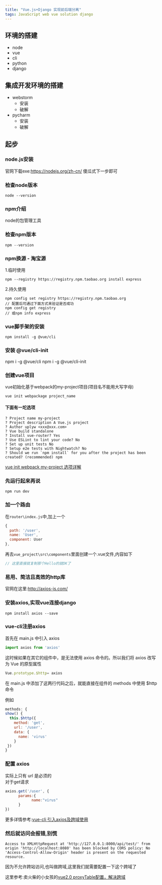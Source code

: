 ```yaml
---
title: "Vue.js+Django 实现前后端分离"
tags: JavaScript web vue solution django
---
```


## 环境的搭建
- node
- vue
- cli
- python
- django
## 集成开发环境的搭建
- webstorm
    - 安装
    - 破解
- pycharm
    - 安装
    - 破解
## 起步

### node.js安装
官网下载exe:https://nodejs.org/zh-cn/
傻瓜式下一步即可
### 检查node版本

```
node --version
```
### npm介绍
node的包管理工具

### 检查npm版本

```
npm --version
```

### npm换源 - 淘宝源
1.临时使用

```
npm --registry https://registry.npm.taobao.org install express
```
2.持久使用

```shell script
npm config set registry https://registry.npm.taobao.org
// 配置后可通过下面方式来验证是否成功
npm config get registry
// 或npm info express
```

### vue脚手架的安装

```shell script
npm install -g @vue/cli
```

### 安装 @vue/cli-init
npm i -g @vue/cli
npm i -g @vue/cli-init


### 创建vue项目 
vue初始化基于webpack的my-project项目(项目名不能用大写字母)

```shell script
vue init webpackage project_name
```

#### 下面有一坨选项
```shell script
? Project name my-project
? Project description A Vue.js project
? Author uplyw <xxx@xxx.com>
? Vue build standalone
? Install vue-router? Yes
? Use ESLint to lint your code? No
? Set up unit tests No
? Setup e2e tests with Nightwatch? No
? Should we run `npm install` for you after the project has been created? (recommended) npm
```

[vue init webpack my-project 选项详解](https://blog.csdn.net/AYKMe/article/details/84646571)

### 先运行起来再说

```
npm run dev
```

### 加一个路由
在`router\index.js`中,加上一个

```js
{
  path: '/user',
  name: 'User',
  component: User
},
```

再去`vue_project\src\components`里面创建一个.vue文件,内容如下
```JavaScript
// 这里直接就复制那个Hello的就OK了
```
### 易用、简洁且高效的http库
官网在这里:http://axios-js.com/

### 安装axios,实现vue连接django

```shell script
npm install axios --save
```


### vue-cli注册axios
首先在 main.js 中引入 axios

```js
import axios from 'axios'
```

这时候如果在其它的组件中，是无法使用 axios 命令的。所以我们将 axios 改写为 Vue 的原型属性

```js
Vue.prototype.$http= axios
```
在 main.js 中添加了这两行代码之后，就能直接在组件的 methods 中使用 $http命令

例如

```js
methods: {
show() {
  this.$http({
    method: 'get',
    url: '/user',
    data: {
      name: 'virus'
    }
 })
}
```
### 配置 axios
实际上只有 url 是必须的  
对于get请求

```js
axios.get('/user', {
      params:{
            name:"virus"  
      }
})
```
更多详情参考:[vue-cli 引入axios及跨域使用](https://www.jianshu.com/p/e36956dc78b8)
### 然后就访问会报错,别慌

```shell script
Access to XMLHttpRequest at 'http://127.0.0.1:8000/api/test/' from origin 'http://localhost:8080' has been blocked by CORS policy: No 'Access-Control-Allow-Origin' header is present on the requested resource.
```
因为不允许跨站访问,也叫做跨域,这里我们就需要配置一下这个跨域了

这里参考:卖火柴的小女孩的[vue2.0 proxyTable配置，解决跨域](https://segmentfault.com/a/1190000014396546)


